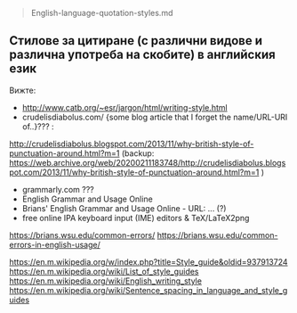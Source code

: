 > English-language-quotation-styles.md

## Стилове за цитиране (с различни видове и различна употреба на скобите) в английския език

Вижте:
* http://www.catb.org/~esr/jargon/html/writing-style.html
* crudelisdiabolus.com/ {some blog article that I forget the name/URL-URI of..}??? :

http://crudelisdiabolus.blogspot.com/2013/11/why-british-style-of-punctuation-around.html?m=1
(backup: https://web.archive.org/web/20200211183748/http://crudelisdiabolus.blogspot.com/2013/11/why-british-style-of-punctuation-around.html?m=1 )

* grammarly.com ???
* English Grammar and Usage Online
* Brians' English Grammar and Usage Online - URL: ... (?)
* free online IPA keyboard input (IME) editors & TeX/LaTeX2png

https://brians.wsu.edu/common-errors/
https://brians.wsu.edu/common-errors-in-english-usage/

https://en.m.wikipedia.org/w/index.php?title=Style_guide&oldid=937913724
https://en.m.wikipedia.org/wiki/List_of_style_guides
https://en.m.wikipedia.org/wiki/English_writing_style
https://en.m.wikipedia.org/wiki/Sentence_spacing_in_language_and_style_guides


